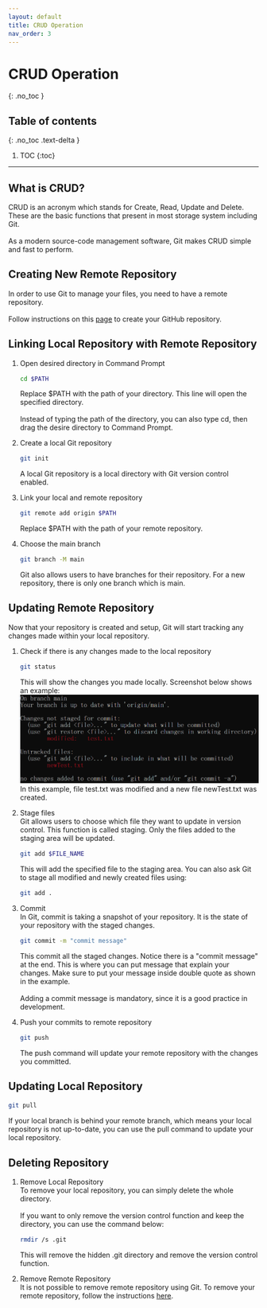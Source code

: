 ```yaml
---
layout: default
title: CRUD Operation
nav_order: 3
---
```


# CRUD Operation
{: .no_toc }

## Table of contents
{: .no_toc .text-delta }

1. TOC
{:toc}

---

## What is CRUD?
CRUD is an acronym which stands for Create, Read, Update and Delete. These are the basic functions that present in most storage system including Git.<br><br>
As a modern source-code management software, Git makes CRUD simple and fast to perform.

## Creating New Remote Repository
In order to use Git to manage your files, you need to have a remote repository.<br><br>
Follow instructions on this [page](https://docs.github.com/en/get-started/quickstart/create-a-repo) to create your GitHub repository.

## Linking Local Repository with Remote Repository
1. Open desired directory in Command Prompt

   ```bash
   cd $PATH
   ```

   Replace $PATH with the path of your directory. This line will open the specified directory.<br><br>
   Instead of typing the path of the directory, you can also type cd, then drag the desire directory to Command Prompt.
2. Create a local Git repository

   ```bash
   git init
   ```

   A local Git repository is a local directory with Git version control enabled.
3. Link your local and remote repository

   ```bash
   git remote add origin $PATH
   ```

   Replace $PATH with the path of your remote repository.
4. Choose the main branch

   ```bash
   git branch -M main
   ```

   Git also allows users to have branches for their repository. For a new repository, there is only one branch which is main.

## Updating Remote Repository
Now that your repository is created and setup, Git will start tracking any changes made within your local repository.
1. Check if there is any changes made to the local repository

   ```bash
   git status
   ```

   This will show the changes you made locally. Screenshot below shows an example:<br>
   ![img.png](img.png)
   In this example, file test.txt was modified and a new file newTest.txt was created.
2. Stage files<br>
   Git allows users to choose which file they want to update in version control. This function is called staging. Only the files added to the staging area will be updated.

   ```bash
   git add $FILE_NAME
   ```

   This will add the specified file to the staging area.
   You can also ask Git to stage all modified and newly created files using:

   ```bash
   git add .
   ```

3. Commit<br>
   In Git, commit is taking a snapshot of your repository. It is the state of your repository with the staged changes.

   ```bash
   git commit -m "commit message"
   ```
   
   This commit all the staged changes. Notice there is a "commit message" at the end. This is where you can put message that explain your changes. Make sure to put your message inside double quote as shown in the example.<br><br>
   Adding a commit message is mandatory, since it is a good practice in development.

4. Push your commits to remote repository

   ```bash
   git push
   ```

   The push command will update your remote repository with the changes you committed.

## Updating Local Repository

```bash
git pull
```

If your local branch is behind your remote branch, which means your local repository is not up-to-date, you can use the pull command to update your local repository.

## Deleting Repository
1. Remove Local Repository<br>
   To remove your local repository, you can simply delete the whole directory.<br><br>
   If you want to only remove the version control function and keep the directory, you can use the command below:

   ```bash
   rmdir /s .git
   ```

   This will remove the hidden .git directory and remove the version control function.<br>
2. Remove Remote Repository<br>
   It is not possible to remove remote repository using Git. To remove your remote repository, follow the instructions [here](https://docs.github.com/en/repositories/creating-and-managing-repositories/deleting-a-repository).

